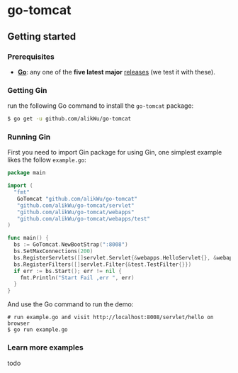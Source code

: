 # go-tomcat

## Getting started

### Prerequisites

- **[Go](https://go.dev/)**: any one of the **five latest major** [releases](https://go.dev/doc/devel/release) (we test it with these).

### Getting Gin

run the following Go command to install the `go-tomcat` package:

```sh
$ go get -u github.com/alikWu/go-tomcat
```

### Running Gin

First you need to import Gin package for using Gin, one simplest example likes the follow `example.go`:

```go
package main

import (
  "fmt"
   GoTomcat "github.com/alikWu/go-tomcat"
   "github.com/alikWu/go-tomcat/servlet"
   "github.com/alikWu/go-tomcat/webapps"
   "github.com/alikWu/go-tomcat/webapps/test"
)

func main() {
  bs := GoTomcat.NewBootStrap(":8008")
  bs.SetMaxConnections(200)
  bs.RegisterServlets([]servlet.Servlet{&webapps.HelloServlet{}, &webapps.StaticResourceProcessor{}})
  bs.RegisterFilters([]servlet.Filter{&test.TestFilter{}})
  if err := bs.Start(); err != nil {
    fmt.Println("Start Fail ,err ", err)
  }
}
```

And use the Go command to run the demo:

```
# run example.go and visit http://localhost:8008/servlet/hello on browser
$ go run example.go
```

### Learn more examples

todo
